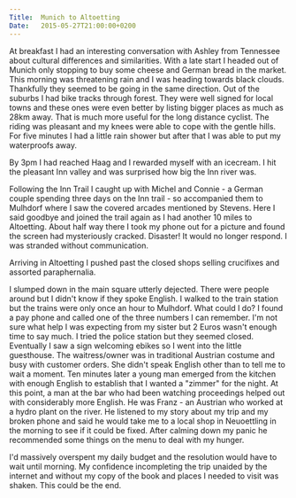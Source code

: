 ```yaml
---
Title:	Munich to Altoetting
Date:	2015-05-27T21:00:00+0200
---
```



At breakfast I had an interesting conversation with Ashley from 
Tennessee about cultural differences and similarities. With a late start 
I headed out of Munich only stopping to buy some cheese and German bread 
in the market. This morning was threatening rain and I was heading 
towards black clouds. Thankfully they seemed to be going in the same 
direction. Out of the suburbs I had bike tracks through forest. They 
were well signed for local towns and these ones were even better by 
listing bigger places as much as 28km away. That is much more useful for 
the long distance cyclist. The riding was pleasant and my knees were 
able to cope with the gentle hills. For five minutes I had a little rain 
shower but after that I was able to put my waterproofs away. 

By 3pm I 
had reached Haag and I rewarded myself with an icecream. I hit the 
pleasant Inn valley and was surprised how big the Inn river was. 

Following the Inn Trail I caught up with Michel and Connie - a German 
couple spending three days on the Inn trail - so accompanied them to 
Mulhdorf where I saw the covered arcades mentioned by Stevens. Here I 
said goodbye and joined the trail again as I had another 10 miles to 
Altoetting. About half way there I took my phone out for a picture and 
found the screen had mysteriously cracked. Disaster! It would no longer 
respond. I was stranded without communication.

Arriving in Altoetting I pushed past the closed shops selling crucifixes and assorted paraphernalia.

I slumped down in the main square utterly dejected. There were people 
around but I didn't know if they spoke English. I walked to the train 
station but the trains were only once an hour to Mulhdorf. What could I 
do? I found a pay phone and called one of the three numbers I can 
remember. I'm not sure what help I was expecting from my sister but 2 
Euros wasn't enough time to say much. I tried the police station but 
they seemed closed. Eventually I saw a sign welcoming ebikes so I went 
into the little guesthouse. The waitress/owner was in traditional 
Austrian costume and busy with customer orders. She didn't speak English 
other than to tell me to wait a moment. Ten minutes later a young man 
emerged from the kitchen with enough English to establish that I wanted 
a "zimmer" for the night. At this point, a man at the bar who had been 
watching proceedings helped out with considerably more English. He was 
Franz - an Austrian who worked at a hydro plant on the river. He 
listened to my story about my trip and my broken phone and said he would 
take me to a local shop in Neuoettling in the morning to see if it could 
be fixed. After calming down my panic he recommended some things on the 
menu to deal with my hunger.

I'd massively overspent my daily budget and the resolution would have to wait until morning. My confidence incompleting the trip unaided by the internet and without my copy of the book and places I needed to visit was shaken. This could be the end.
